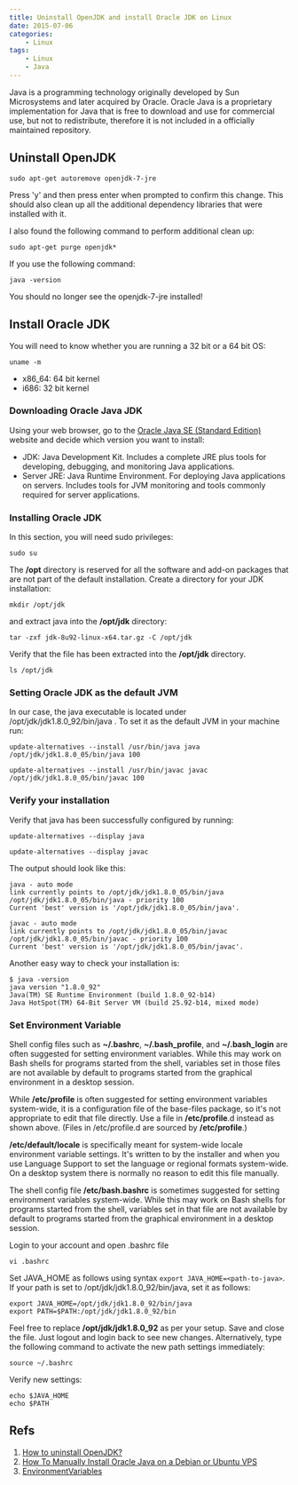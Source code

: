 ```yaml
---
title: Uninstall OpenJDK and install Oracle JDK on Linux
date: 2015-07-06
categories:
    - Linux
tags:
    - Linux
    - Java
---
```


Java is a programming technology originally developed by Sun Microsystems and later acquired by Oracle. Oracle Java is a proprietary implementation for Java that is free to download and use for commercial use, but not to redistribute, therefore it is not included in a officially maintained repository.

<!--more-->

## Uninstall OpenJDK

```
sudo apt-get autoremove openjdk-7-jre
```

Press 'y' and then press enter when prompted to confirm this change. This should also clean up all the additional dependency libraries that were installed with it.

I also found the following command to perform additional clean up:

```
sudo apt-get purge openjdk*
```

If you use the following command:

```
java -version
```
You should no longer see the openjdk-7-jre installed!

## Install Oracle JDK

You will need to know whether you are running a 32 bit or a 64 bit OS:

```
uname -m
```

* x86_64: 64 bit kernel
* i686: 32 bit kernel

### Downloading Oracle Java JDK

Using your web browser, go to the [Oracle Java SE (Standard Edition) ](http://www.oracle.com/technetwork/java/javase/downloads/index.html)website and decide which version you want to install:

* JDK: Java Development Kit. Includes a complete JRE plus tools for developing, debugging, and monitoring Java applications.
* Server JRE: Java Runtime Environment. For deploying Java applications on servers. Includes tools for JVM monitoring and tools commonly required for server applications.


### Installing Oracle JDK

In this section, you will need sudo privileges:

```
sudo su
```

The **/opt** directory is reserved for all the software and add-on packages that are not part of the default installation. Create a directory for your JDK installation:

```
mkdir /opt/jdk
```

and extract java into the **/opt/jdk** directory:

```
tar -zxf jdk-8u92-linux-x64.tar.gz -C /opt/jdk
```

Verify that the file has been extracted into the **/opt/jdk** directory.

```
ls /opt/jdk
```

### Setting Oracle JDK as the default JVM

In our case, the java executable is located under /opt/jdk/jdk1.8.0_92/bin/java . To set it as the default JVM in your machine run:

```
update-alternatives --install /usr/bin/java java /opt/jdk/jdk1.8.0_05/bin/java 100

update-alternatives --install /usr/bin/javac javac /opt/jdk/jdk1.8.0_05/bin/javac 100
```

### Verify your installation

Verify that java has been successfully configured by running:

```
update-alternatives --display java

update-alternatives --display javac
```

The output should look like this:

```
java - auto mode
link currently points to /opt/jdk/jdk1.8.0_05/bin/java
/opt/jdk/jdk1.8.0_05/bin/java - priority 100
Current 'best' version is '/opt/jdk/jdk1.8.0_05/bin/java'.

javac - auto mode
link currently points to /opt/jdk/jdk1.8.0_05/bin/javac
/opt/jdk/jdk1.8.0_05/bin/javac - priority 100
Current 'best' version is '/opt/jdk/jdk1.8.0_05/bin/javac'.
```

Another easy way to check your installation is:

```
$ java -version
java version "1.8.0_92"
Java(TM) SE Runtime Environment (build 1.8.0_92-b14)
Java HotSpot(TM) 64-Bit Server VM (build 25.92-b14, mixed mode)
```

### Set Environment Variable

Shell config files such as **~/.bashrc**, **~/.bash_profile**, and **~/.bash_login** are often suggested for setting environment variables. While this may work on Bash shells for programs started from the shell, variables set in those files are not available by default to programs started from the graphical environment in a desktop session. 

While **/etc/profile** is often suggested for setting environment variables system-wide, it is a configuration file of the base-files package, so it's not appropriate to edit that file directly. Use a file in **/etc/profile**.d instead as shown above. (Files in /etc/profile.d are sourced by **/etc/profile**.)

**/etc/default/locale** is specifically meant for system-wide locale environment variable settings. It's written to by the installer and when you use Language Support to set the language or regional formats system-wide. On a desktop system there is normally no reason to edit this file manually.

The shell config file **/etc/bash.bashrc** is sometimes suggested for setting environment variables system-wide. While this may work on Bash shells for programs started from the shell, variables set in that file are not available by default to programs started from the graphical environment in a desktop session. 

Login to your account and open .bashrc file

```
vi .bashrc
```

Set JAVA_HOME as follows using syntax `export JAVA_HOME=<path-to-java>`. If your path is set to /opt/jdk/jdk1.8.0_92/bin/java, set it as follows:

```
export JAVA_HOME=/opt/jdk/jdk1.8.0_92/bin/java
export PATH=$PATH:/opt/jdk/jdk1.8.0_92/bin
```

Feel free to replace **/opt/jdk/jdk1.8.0_92** as per your setup. Save and close the file. Just logout and login back to see new changes. Alternatively, type the following command to activate the new path settings immediately:

```
source ~/.bashrc
```

Verify new settings:

```
echo $JAVA_HOME
echo $PATH
```

## Refs

1. [How to uninstall OpenJDK?](https://askubuntu.com/questions/335457/how-to-uninstall-openjdk)
2. [How To Manually Install Oracle Java on a Debian or Ubuntu VPS](https://www.digitalocean.com/community/tutorials/how-to-manually-install-oracle-java-on-a-debian-or-ubuntu-vps)
3. [EnvironmentVariables](https://help.ubuntu.com/community/EnvironmentVariables)

